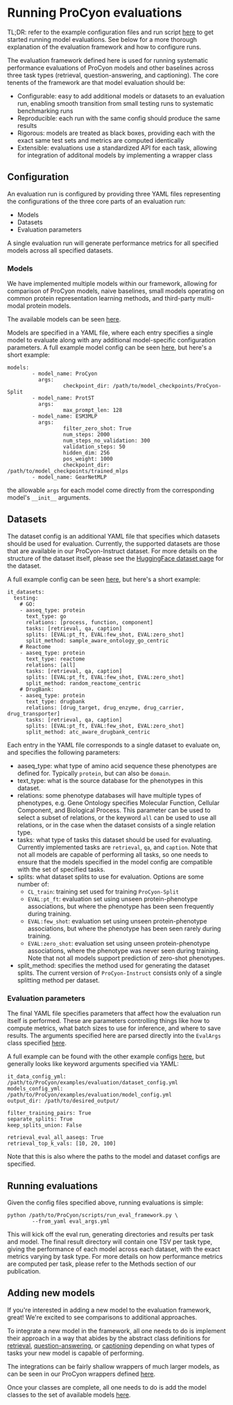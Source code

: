 # Running ProCyon evaluations

TL;DR: refer to the example configuration files and run script [here](https://github.com/mims-harvard/ProCyon/blob/main/examples/evaluation/) to get started running model
evaluations. See below for a more thorough explanation of the evaluation framework and how to
configure runs.

The evaluation framework defined here is used for running systematic performance
evaluations of ProCyon models and other baselines across three task types (retrieval,
question-answering, and captioning). The core tenents of the framework are that
model evaluation should be:
- Configurable: easy to add additional models or datasets to an evaluation run, enabling smooth transition from small testing runs to systematic benchmarking runs
- Reproducible: each run with the same config should produce the same results
- Rigorous: models are treated as black boxes, providing each with the exact same test sets and metrics are computed identically
- Extensible: evaluations use a standardized API for each task, allowing for integration of additonal models by implementing a wrapper class

## Configuration
An evaluation run is configured by providing three YAML files representing the configurations
of the three core parts of an evaluation run:

- Models
- Datasets
- Evaluation parameters

A single evaluation run will generate performance metrics for all specified models
across all specified datasets.

### Models
We have implemented multiple models within our framework, allowing for comparison
of ProCyon models, naive baselines, small models operating on common protein
representation learning methods, and third-party multi-modal protein models.

The available models can be seen [here](https://github.com/mims-harvard/ProCyon/blob/main/procyon/evaluate/framework/core.py#L68).

Models are specified in a YAML file, where each entry specifies a single model
to evaluate along with any additional model-specific configuration parameters. A
full example model config can be seen
[here](https://github.com/mims-harvard/ProCyon/blob/main/examples/evaluation/model_config.yml),
but here's a short example:
```
models:
        - model_name: ProCyon
          args:
                  checkpoint_dir: /path/to/model_checkpoints/ProCyon-Split
        - model_name: ProtST
          args:
                  max_prompt_len: 128
        - model_name: ESM3MLP
          args:
                  filter_zero_shot: True
                  num_steps: 2000
                  num_steps_no_validation: 300
                  validation_steps: 50
                  hidden_dim: 256
                  pos_weight: 1000
                  checkpoint_dir: /path/to/model_checkpoints/trained_mlps
        - model_name: GearNetMLP
```
the allowable `args` for each model come directly from the corresponding model's `__init__`
arguments.

## Datasets
The dataset config is an additional YAML file that specifies which datasets should be used for
evaluation. Currently, the supported datasets are those that are available in our ProCyon-Instruct
dataset. For more details on the structure of the dataset itself, please see the [HuggingFace dataset page](https://huggingface.co/datasets/mims-harvard/ProCyon-Instruct) for the dataset.

A full example config can be seen [here](https://github.com/mims-harvard/ProCyon/blob/main/examples/evaluation/dataset_config.yml), but here's a short example:
```
it_datasets:
  testing:
    # GO:
    - aaseq_type: protein
      text_type: go
      relations: [process, function, component]
      tasks: [retrieval, qa, caption]
      splits: [EVAL:pt_ft, EVAL:few_shot, EVAL:zero_shot]
      split_method: sample_aware_ontology_go_centric
    # Reactome
    - aaseq_type: protein
      text_type: reactome
      relations: [all]
      tasks: [retrieval, qa, caption]
      splits: [EVAL:pt_ft, EVAL:few_shot, EVAL:zero_shot]
      split_method: random_reactome_centric
    # DrugBank:
    - aaseq_type: protein
      text_type: drugbank
      relations: [drug_target, drug_enzyme, drug_carrier, drug_transporter]
      tasks: [retrieval, qa, caption]
      splits: [EVAL:pt_ft, EVAL:few_shot, EVAL:zero_shot]
      split_method: atc_aware_drugbank_centric
```
Each entry in the YAML file corresponds to a single dataset to evaluate on, and specifies the
following parameters:
- aaseq_type: what type of amino acid sequence these phenotypes are defined for. Typically `protein`, but can also be `domain`.
- text_type: what is the source database for the phenotypes in this dataset.
- relations: some phenotype databases will have multiple types of phenotypes, e.g. Gene Ontology specifies Molecular Function, Cellular Component, and Biological Process. This parameter can be used to select a subset of relations, or the keyword `all` can be used to use all relations, or in the case when the dataset consists of a single relation type.
- tasks: what type of tasks this dataset should be used for evaluating. Currently implemented tasks are `retrieval`, `qa`, and `caption`. Note that not all models are capable of performing all tasks, so one needs to ensure that the models specified in the model config are compatible with the set of specified tasks.
- splits: what dataset splits to use for evaluation. Options are some number of:
  - `CL_train`: training set used for training `ProCyon-Split`
  - `EVAL:pt_ft`: evaluation set using unseen protein-phenotype associations, but where the phenotype has been seen frequently during training.
  - `EVAL:few_shot`: evaluation set using unseen protein-phenotype associations, but where the phenotype has been seen rarely during training.
  - `EVAL:zero_shot`: evaluation set using unseen protein-phenotype associations, where the phenotype was never seen  during training. Note that not all models support prediction of zero-shot phenotypes.
- split_method: specifies the method used for generating the dataset splits. The current version of `ProCyon-Instruct` consists only of a single splitting method per dataset.

### Evaluation parameters
The final YAML file specifies parameters that affect how the evaluation run itself is performed.
These are parameters controlling things like how to compute metrics, what batch sizes to use for
inference, and where to save results. The arguments specified here are parsed directly into the
`EvalArgs` class specified [here](https://github.com/mims-harvard/ProCyon/blob/main/procyon/evaluate/framework/args.py#L6).

A full example can be found with the other example configs [here](https://github.com/mims-harvard/ProCyon/blob/main/examples/evaluation/eval_args.yml), but generally looks like keyword
arguments specified via YAML:

```
it_data_config_yml: /path/to/ProCyon/examples/evaluation/dataset_config.yml
models_config_yml: /path/to/ProCyon/examples/evaluation/model_config.yml
output_dir: /path/to/desired_output/

filter_training_pairs: True
separate_splits: True
keep_splits_union: False

retrieval_eval_all_aaseqs: True
retrieval_top_k_vals: [10, 20, 100]
```
Note that this is also where the paths to the model and dataset configs are specified.

## Running evaluations
Given the config files specified above, running evaluations is simple:
```
python /path/to/ProCyon/scripts/run_eval_framework.py \
        --from_yaml eval_args.yml
```
This will kick off the eval run, generating directories and results per task and model. The final
result directory will contain one TSV per task type, giving the performance of each model across
each dataset, with the exact metrics varying by task type.
For more details on how performance metrics are computed per task, please refer to the Methods
section of our publication.

## Adding new models
If you're interested in adding a new model to the evaluation framework, great! We're excited to
see comparisons to additional approaches.

To integrate a new model in the framework, all one needs to do is implement their approach in a way
that abides by the abstract class definitions for [retrieval](https://github.com/mims-harvard/ProCyon/blob/main/procyon/evaluate/framework/retrieval.py#L51), [question-answering](https://github.com/mims-harvard/ProCyon/blob/main/procyon/evaluate/framework/qa.py#L21), or [captioning](https://github.com/mims-harvard/ProCyon/blob/main/procyon/evaluate/framework/caption.py#L21) depending on
what types of tasks your new model is capable of performing.

The integrations can be fairly shallow wrappers of much larger models, as can be
seen in our ProCyon wrappers defined [here](https://github.com/mims-harvard/ProCyon/blob/main/procyon/evaluate/framework/procyon.py).

Once your classes are complete, all one needs to do is add the model classes to
the set of available models [here](https://github.com/mims-harvard/ProCyon/blob/main/procyon/evaluate/framework/core.py#L68).